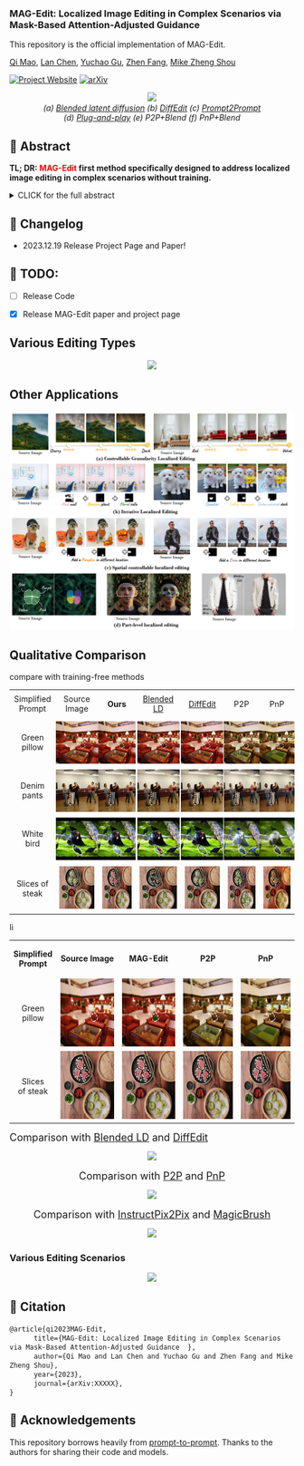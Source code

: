 ### MAG-Edit: Localized Image Editing in Complex Scenarios via Mask-Based Attention-Adjusted Guidance  

This repository is the official implementation of MAG-Edit.

[Qi Mao](https://sites.google.com/view/qi-mao/), [Lan Chen](), [Yuchao Gu](https://ycgu.site/), [Zhen Fang](), [Mike Zheng Shou](https://sites.google.com/view/showlab)


[![Project Website](https://img.shields.io/badge/Project-Website-orange
)](https://orannue.github.io/MAG-Edit/)
[![arXiv](https://img.shields.io/badge/arXiv-XXXXX-red
)]()

<p align="center">
<img src="assets/teaser.png"width="1080px"/>  
<br>
<em> (a) <a href="https://github.com/omriav/blended-latent-diffusion">Blended latent diffusion</a>  (b) <a href="https://arxiv.org/abs/2210.11427">DiffEdit</a>  (c) <a href="https://github.com/google/prompt-to-prompt">Prompt2Prompt</a> <br> 
(d)  <a href="https://github.com/MichalGeyer/plug-and-play">Plug-and-play</a>  (e) P2P+Blend (f) PnP+Blend</em>
</p>

## :bookmark: Abstract
<b>TL; DR: <font color="red">MAG-Edit</font> first method specifically designed to
address localized image editing in complex scenarios without training.</b>

<details><summary>CLICK for the full abstract</summary>
Recent diffusion-based image editing approaches have exhibited impressive editing capabilities in images with simple compositions. However, localized editing in complex scenarios has not been well-studied in the literature, despite its growing real-world demands. Existing mask-based inpainting methods fall short of retaining the underlying structure within the edit region. Meanwhile, mask-free attention-based methods often exhibit editing leakage and misalignment in more complex compositions. In this work, we develop MAG-Edit, a training-free, inference-stage optimization method, which enables localized image editing in complex scenarios. In particular, MAG-Edit optimizes the noise latent feature in diffusion models by maximizing two mask-based cross-attention constraints of the edit token, which in turn gradually enhances the local alignment with the desired prompt. Extensive quantitative and qualitative experiments demonstrate the effectiveness of our method in achieving both text alignment and structure preservation for localized editing within complex scenarios.
</details>

## :pencil: Changelog
- 2023.12.19 Release Project Page and Paper!
## :date: TODO:

- [ ] Release Code
- [x] Release MAG-Edit paper and project page


<p align="center">
<h2> Various Editing Types </h2>
<p align="center">
<img src="assets/editing_types.png"/>  
</p>

<h2> Other Applications</h2>  
<p align="center">
<img src="assets/other_apps.jpg"/>  
<br>

<h2> Qualitative Comparison </h2>
compare with training-free methods

<p align="center">
  <table align="center"   style="text-align:center;">
    <tr style="width: 85px; height:50px;padding:0;">
      <td align="center"  >
       Simplified <br>Prompt
      </td>
      <td align="center">
       Source <br> Image
      </td>
      <td  align="center">
        <b>Ours</b>
      </td>
      <td align="center">
       <a href="https://github.com/omriav/blended-latent-diffusion">Blended <br> LD</a>
      </td>
      <td  align="center">
      <a href="https://arxiv.org/abs/2210.11427">DiffEdit</a>
      </td>
      <td  align="center">
      <a herf="https://github.com/google/prompt-to-prompt">P2P</a>
      </td>
      <td  align="center">
      <a herf="https://github.com/MichalGeyer/plug-and-play">PnP</a>
      </td>
    </tr>
    <tr>
      <td style="width: 85px; height:85px;padding:0;" align="center">
        Green <br>pillow
      </td>
      <td style="width: 85px; height:85px;padding:0;" align="center">
        <img src="assets/compare/training-free/1/source.png" style="width: 75px; height: 75px;margin:0;padding=0;vertical-align:middle;" hspace="0" vspace="0">
      </td>
      <td style="width:85px; height: 85px;padding:0;" align="center">
        <img src="assets/compare/training-free/1/ours.png" style="width: 75px; height: 75px;margin:0;padding=0;vertical-align:middle;" hspace="0" vspace="0">
      </td>
      <td style="width: 85px; height: 85px;padding:0;" align="center">
        <img src="assets/compare/training-free/1/blended.png" style="width: 75px; height: 75px;margin:0;padding=0;vertical-align:middle;" hspace="0" vspace="0">
      </td>          
      <td style="width: 85px; height: 85px;padding:0;" align="center">
        <img src="assets/compare/training-free/1/diffedit.png" style="width: 75px; height: 75px;margin:0;padding=0;vertical-align:middle;" hspace="0" vspace="0">
      </td>
      <td style="width: 85px; height: 85px;padding:0;" align="center">
        <img src="assets/compare/training-free/1/p2p.png" style="width: 75px; height: 75px;margin:0;padding=0;vertical-align:middle;" hspace="0" vspace="0">
      </td>      
      <td style="width: 85px; height: 85px;padding:0;" align="center">
        <img src="assets/compare/training-free/1/pnp.png" style="width: 75px; height: 75px;margin:0;padding=0;vertical-align:middle;" hspace="0" vspace="0">
      </td>     
    </tr>
    <tr>
      <td style="width: 85px; height:85px;padding:0;" align="center">
        Denim <br>pants
      </td>
      <td style="width: 85px; height:85px;padding:0;" align="center">
        <img src="assets/compare/training-free/2/source.png" style="width: 75px; height: 75px;margin:0;padding=0;vertical-align:middle;" hspace="0" vspace="0">
      </td>
      <td style="width:85px; height: 85px;padding:0;" align="center">
        <img src="assets/compare/training-free/2/ours.png" style="width: 75px; height: 75px;margin:0;padding=0;vertical-align:middle;" hspace="0" vspace="0">
      </td>
      <td style="width: 85px; height: 85px;padding:0;" align="center">
        <img src="assets/compare/training-free/2/blended.png" style="width: 75px; height: 75px;margin:0;padding=0;vertical-align:middle;" hspace="0" vspace="0">
      </td>          
      <td style="width: 85px; height: 85px;padding:0;" align="center">
        <img src="assets/compare/training-free/2/diffedit.png" style="width: 75px; height: 75px;margin:0;padding=0;vertical-align:middle;" hspace="0" vspace="0">
      </td>
      <td style="width: 85px; height: 85px;padding:0;" align="center">
        <img src="assets/compare/training-free/2/p2p.png" style="width: 75px; height: 75px;margin:0;padding=0;vertical-align:middle;" hspace="0" vspace="0">
      </td>      
      <td style="width: 85px; height: 85px;padding:0;" align="center">
        <img src="assets/compare/training-free/2/pnp.png" style="width: 75px; height: 75px;margin:0;padding=0;vertical-align:middle;" hspace="0" vspace="0">
      </td>     
    </tr>
    <tr>
      <td style="width: 85px; height:85px;padding:0;" align="center">
        White <br>bird
      </td>
      <td style="width: 85px; height:85px;padding:0;" align="center">
        <img src="assets/compare/training-free/3/source.png" style="width: 75px; height: 75px;margin:0;padding=0;vertical-align:middle;" hspace="0" vspace="0">
      </td>
      <td style="width:85px; height: 85px;padding:0;" align="center">
        <img src="assets/compare/training-free/3/ours.png" style="width: 75px; height: 75px;margin:0;padding=0;vertical-align:middle;" hspace="0" vspace="0">
      </td>
      <td style="width: 85px; height: 85px;padding:0;" align="center">
        <img src="assets/compare/training-free/3/blended.png" style="width: 75px; height: 75px;margin:0;padding=0;vertical-align:middle;" hspace="0" vspace="0">
      </td>          
      <td style="width: 85px; height: 85px;padding:0;" align="center">
        <img src="assets/compare/training-free/3/diffedit.png" style="width: 75px; height: 75px;margin:0;padding=0;vertical-align:middle;" hspace="0" vspace="0">
      </td>
      <td style="width: 85px; height: 85px;padding:0;" align="center">
        <img src="assets/compare/training-free/3/p2p.png" style="width: 75px; height: 75px;margin:0;padding=0;vertical-align:middle;" hspace="0" vspace="0">
      </td>      
      <td style="width: 85px; height: 85px;padding:0;" align="center">
        <img src="assets/compare/training-free/3/pnp.png" style="width: 75px; height: 75px;margin:0;padding=0;vertical-align:middle;" hspace="0" vspace="0">
      </td>     
    </tr>
    <tr>
      <td style="width: 85px; height:85px;padding:0;" align="center">
        Slices of <br>steak
      </td>
      <td style="width: 85px; height:85px;" align="center">
        <img src="assets/compare/training-free/4/source.png" style="width: 75px; height: 75px;margin:0;padding=0;vertical-align:middle;" hspace="0" vspace="0">
      </td>
      <td style="width:85px; height: 85px;" align="center">
        <img src="assets/compare/training-free/4/ours.png" style="width: 75px; height: 75px;margin:0;padding=0;vertical-align:middle;" hspace="0" vspace="0">
      </td>
      <td style="width: 85px; height: 85px;" align="center">
        <img src="assets/compare/training-free/4/blended.png" style="width: 75px; height: 75px;margin:0;padding=0;vertical-align:middle;" hspace="0" vspace="0">
      </td>          
      <td style="width: 85px; height: 85px;" align="center">
        <img src="assets/compare/training-free/4/diffedit.png" style="width: 75px; height: 75px;margin:0;padding=0;vertical-align:middle;" hspace="0" vspace="0">
      </td>
      <td style="width: 85px; height: 85px;" align="center">
        <img src="assets/compare/training-free/4/p2p.png" style="width: 75px; height: 75px;margin:0;padding=0;vertical-align:middle;" hspace="0" vspace="0">
      </td>      
      <td style="width: 85px; height: 85px;" align="center">
        <img src="assets/compare/training-free/4/pnp.png" style="width: 75px; height: 75px;margin:0;padding=0;vertical-align:middle;" hspace="0" vspace="0">
      </td>     
  </table>

<table class="center">
<tr >
  <td style="text-align:center; width="80px" height="60px""><b>Simplified <br> Prompt</b></td>
  <td style="text-align:center;"><b>Source  Image</b></td>
  <td style="text-align:center;" ><b>MAG-Edit</b></td>
  <td style="text-align:center;" ><b>P2P</b></td>
  <td style="text-align:center;" ><b>PnP</b></td>li 
<tr>
  <td style="text-align:center;">Green <br> pillow</td>
  <td><img src="assets/compare/training-free/1/source.png" width="120px" height="120px"></td>
  <td><img src="assets/compare/training-free/1/ours.png" width="120px" height="120px"></td>
  <td><img src="assets/compare/training-free/1/p2p.png" width="120px" height="120px"></td>              
  <td><img src="assets/compare/training-free/1/pnp.png" width="120px" height="120px"></td>
</tr>
<tr>
  <td style="text-align:center;">Slices <br>of steak</td>
  <td><img src="assets/compare/training-free/4/ours.png" width="120px" height="120px"></td>
  <td><img src="assets/compare/training-free/4/ours.png" width="120px" height="120px"></td>
  <td><img src="assets/compare/training-free/4/ours.png" width="120px" height="120px"></td>              
  <td><img src="assets/compare/training-free/4/ours.png" width="120px" height="120px"></td>
</tr>
</table>





<font size=4>Comparison with <a href="https://github.com/omriav/blended-latent-diffusion">Blended LD</a> and <a href="https://arxiv.org/abs/2210.11427">DiffEdit</a></font>
</p>
<p align="center">
<img src="assets/qualitative_cmp/mask.png"/>  
</p>
<p align="center">
<font size=4>Comparison with <a href="https://github.com/google/prompt-to-prompt">P2P</a> and <a href="https://github.com/MichalGeyer/plug-and-play">PnP</a></font>
</p>
<p align="center">
<img src="assets/qualitative_cmp/p2ppnp.png"/>  
</p>
<p align="center">
<font size=4>Comparison with <a href="https://github.com/timothybrooks/instruct-pix2pix">InstructPix2Pix</a> and <a href="https://github.com/OSU-NLP-Group/MagicBrush">MagicBrush</a></font>
</p>
<p align="center">
<img src="assets/qualitative_cmp/instructimagic.png"/>  
</p>
<h3> Various Editing Scenarios </h3>
<p align="center">
<img src="assets/editing_scenarios.png"/>  
</p>




## :triangular_flag_on_post: Citation 

```
@article{qi2023MAG-Edit,
      title={MAG-Edit: Localized Image Editing in Complex Scenarios via Mask-Based Attention-Adjusted Guidance  }, 
      author={Qi Mao and Lan Chen and Yuchao Gu and Zhen Fang and Mike Zheng Shou},
      year={2023},
      journal={arXiv:XXXXX},
}
``` 


## :revolving_hearts: Acknowledgements

This repository borrows heavily from [prompt-to-prompt](https://github.com/google/prompt-to-prompt/). Thanks to the authors for sharing their code and models.




